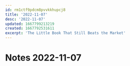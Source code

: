 ```yaml
---
id: rm1ctf9pdcm8pvvkkhupcj8
title: '2022-11-07'
desc: '2022-11-07'
updated: 1667799213219
created: 1667792531611
excerpt: 'The Little Book That Still Beats the Market'
---
```

# Notes 2022-11-07

